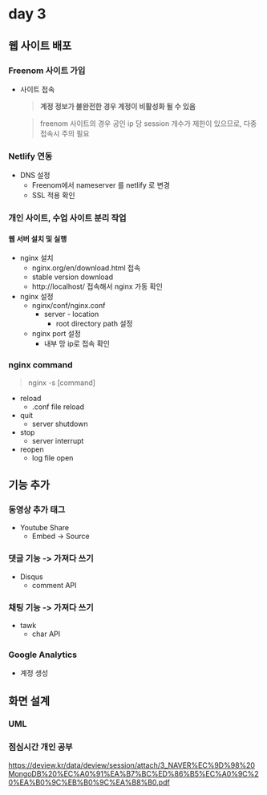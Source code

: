 # day 3



## 웹 사이트 배포

### Freenom 사이트 가입

- 사이트 접속

  > **계정 정보가 불완전한 경우 계정이 비활성화 될 수 있음**

  > freenom 사이트의 경우 공인 ip 당 session 개수가 제한이 있으므로, 다중 접속시 주의 필요

### Netlify 연동

- DNS 설정
  - Freenom에서 nameserver 를 netlify 로 변경
  - SSL 적용 확인



### 개인 사이트, 수업 사이트 분리 작업

#### 웹 서버 설치 및 실행

- nginx 설치
  - nginx.org/en/download.html 접속
  - stable version download
  - http://localhost/ 접속해서 nginx 가동 확인
- nginx 설정
  - nginx/conf/nginx.conf
    - server - location
      - root directory path 설정
  - nginx port 설정
    - 내부 망 ip로 접속 확인



### nginx command

> nginx -s [command]

- reload
  - .conf file reload
- quit
  - server shutdown
- stop
  - server interrupt
- reopen
  - log file open



## 기능 추가

### 동영상 추가 태그

- Youtube Share
  - Embed -> Source

### 댓글 기능 -> 가져다 쓰기

- Disqus
  - comment API

### 채팅 기능 -> 가져다 쓰기

- tawk
  - char API

### Google Analytics

- 계정 생성



## 화면 설계

### UML





### 점심시간 개인 공부

https://deview.kr/data/deview/session/attach/3_NAVER%EC%9D%98%20MongoDB%20%EC%A0%91%EA%B7%BC%ED%86%B5%EC%A0%9C%20%EA%B0%9C%EB%B0%9C%EA%B8%B0.pdf

